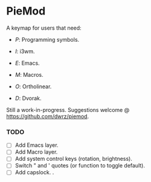 PieMod
======

A keymap for users that need:

- *P*: Programming symbols.

- *I*: i3wm.

- *E*: Emacs.

- *M*: Macros.

- *O*: Ortholinear.

- *D*: Dvorak.

Still a work-in-progress. Suggestions welcome @ https://github.com/dwrz/piemod.


### TODO

- [ ] Add Emacs layer.
- [ ] Add Macro layer.
- [ ] Add system control keys (rotation, brightness).
- [ ] Switch " and ' quotes (or function to toggle default).
- [ ] Add capslock.
.
